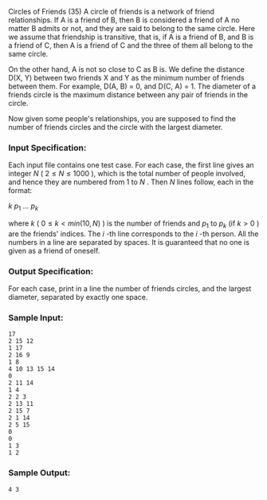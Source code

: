 Circles of Friends (35)
A circle of friends is a network of friend relationships. If A is a friend of
B, then B is considered a friend of A no matter B admits or not, and they are
said to belong to the same circle. Here we assume that friendship is
transitive, that is, if A is a friend of B, and B is a friend of C, then A is
a friend of C and the three of them all belong to the same circle.

On the other hand, A is not so close to C as B is. We define the distance D(X,
Y) between two friends X and Y as the minimum number of friends between them.
For example, D(A, B) = 0, and D(C, A) = 1. The diameter of a friends circle is
the maximum distance between any pair of friends in the circle.

Now given some people's relationships, you are supposed to find the number of
friends circles and the circle with the largest diameter.

### Input Specification:

Each input file contains one test case. For each case, the first line gives an
integer $N$ ( $2 \le N \le 1000$ ), which is the total number of people
involved, and hence they are numbered from 1 to $N$ . Then $N$ lines follow,
each in the format:

$k$ $p_1$ ... $p_k$

where $k$ ( $0 \le k < min(10, N)$ ) is the number of friends and $p_1$ to
$p_k$ (if $k>0$ ) are the friends' indices. The $i$ -th line corresponds to
the $i$ -th person. All the numbers in a line are separated by spaces. It is
guaranteed that no one is given as a friend of oneself.

### Output Specification:

For each case, print in a line the number of friends circles, and the largest
diameter, separated by exactly one space.

### Sample Input:

    
    
    17
    2 15 12
    1 17
    2 16 9
    1 8
    4 10 13 15 14
    0
    2 11 14
    1 4
    2 2 3
    2 13 11
    2 15 7
    2 1 14
    2 5 15
    0
    0
    1 3
    1 2
    

### Sample Output:

    
    
    4 3
    

